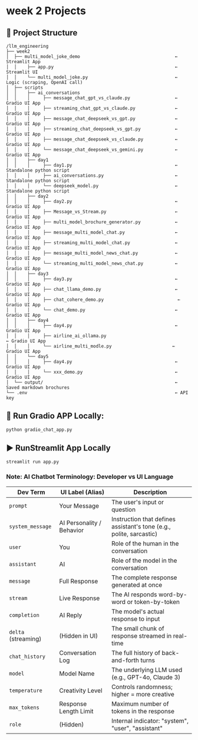 # week 2 Projects

## 🧩 Project Structure

```vbet
/llm_engineering
├── week2 
│  ├── multi_model_joke_demo                                    ← Streamlit App
│  │    ├── app.py                                              ← Streamlit UI
│  │    └── multi_model_joke.py                                 ← Logic (scraping, OpenAI call)
│  ├── scripts 
│  │    ├── ai_conversations                                            
│  │    │     ├── message_chat_gpt_vs_claude.py                 ← Gradio UI App   
│  │    │     ├── streaming_chat_gpt_vs_claude.py               ← Gradio UI App   
│  │    │     ├── message_chat_deepseek_vs_gpt.py               ← Gradio UI App   
│  │    │     ├── streaming_chat_deepseek_vs_gpt.py             ← Gradio UI App   
│  │    │     ├── message_chat_deepseek_vs_claude.py            ← Gradio UI App   
│  │    │     └── message_chat_deepseek_vs_gemini.py            ← Gradio UI App   
│  │    ├── day1                                             
│  │    │     ├── day1.py                                       ← Standalone python script         
│  │    │     ├── ai_conversations.py                           ← Standalone python script         
│  │    │     └── deepseek_model.py                             ← Standalone python script         
│  │    ├── day2                                             
│  │    │     ├── day2.py                                       ← Gradio UI App    
│  │    │     ├── Message_vs_Stream.py                          ← Gradio UI App   
│  │    │     ├── multi_model_brochure_generator.py             ← Gradio UI App   
│  │    │     ├── message_multi_model_chat.py                   ← Gradio UI App   
│  │    │     ├── streaming_multi_model_chat.py                 ← Gradio UI App   
│  │    │     ├── message_multi_model_news_chat.py              ← Gradio UI App   
│  │    │     └── streaming_multi_model_news_chat.py            ← Gradio UI App
│  │    ├── day3                                             
│  │    │     ├── day3.py                                       ← Gradio UI App    
│  │    │     ├── chat_llama_demo.py                            ← Gradio UI App    
│  │    │     ├── chat_cohere_demo.py                            ← Gradio UI App    
│  │    │     └── chat_demo.py                                  ← Gradio UI App    
│  │    ├── day4                                            
│  │    │     ├── day4.py                                       ← Gradio UI App    
│  │    │     ├── airline_ai_ollama.py                                       ← Gradio UI App    
│  │    │     └── airline_multi_modle.py                       ← Gradio UI App    
│  │    └── day5
│  │    │     ├── day4.py                                       ← Gradio UI App    
│  │    │     └── xxx_demo.py                                   ← Gradio UI App   
│  └── output/                                                  ← Saved markdown brochures
└── .env                                                        ← API key
```

## 🚀 Run Gradio APP Locally:

```bash
python gradio_chat_app.py
```

## ▶️ RunStreamlit App Locally

```bash
streamlit run app.py
```

### Note: AI Chatbot Terminology: Developer vs UI Language

| Dev Term         | UI Label (Alias)     | Description |
|------------------|----------------------|-------------|
| `prompt`         | Your Message         | The user's input or question |
| `system_message` | AI Personality / Behavior | Instruction that defines assistant's tone (e.g., polite, sarcastic) |
| `user`           | You                  | Role of the human in the conversation |
| `assistant`      | AI                   | Role of the model in the conversation |
| `message`        | Full Response        | The complete response generated at once |
| `stream`         | Live Response        | The AI responds word-by-word or token-by-token |
| `completion`     | AI Reply             | The model's actual response to input |
| `delta` (streaming) | (Hidden in UI)    | The small chunk of response streamed in real-time |
| `chat_history`   | Conversation Log     | The full history of back-and-forth turns |
| `model`          | Model Name           | The underlying LLM used (e.g., GPT-4o, Claude 3) |
| `temperature`    | Creativity Level     | Controls randomness; higher = more creative |
| `max_tokens`     | Response Length Limit | Maximum number of tokens in the response |
| `role`           | (Hidden)             | Internal indicator: "system", "user", "assistant" |



